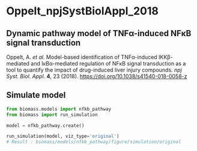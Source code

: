 # Oppelt_npjSystBiolAppl_2018

## Dynamic pathway model of TNFα-induced NFκB signal transduction

Oppelt, A. _et al._ Model-based identification of TNFα-induced IKKβ-mediated and IκBα-mediated regulation of NFκB signal transduction as a tool to quantify the impact of drug-induced liver injury compounds. _npj Syst. Biol. Appl._ **4**, 23 (2018). https://doi.org/10.1038/s41540-018-0058-z

## Simulate model

```python
from biomass.models import nfkb_pathway
from biomass import run_simulation

model = nfkb_pathway.create()

run_simulation(model, viz_type='original')
# Result : biomass/models/nfkb_pathway/figure/simulation/original
```
